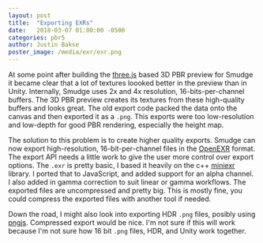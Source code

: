 ```yaml
---
layout: post
title:  "Exporting EXRs"
date:   2018-03-07 01:00:00 -0500
categories: pbr5
author: Justin Bakse
poster_image: /media/exr/exr.png
---
```


At some point after building the [three.js](https://threejs.org/) based 3D PBR preview for Smudge it became clear that a lot of textures loooked better in the preview than in Unity. Internally, Smudge uses 2x and 4x resolution, 16-bits-per-channel buffers. The 3D PBR preview creates its textures from these high-quality buffers and looks great. The old export code packed the data onto the canvas and then exported it as a `.png`. This exports were too low-resolution and low-depth for good PBR rendering, especially the height map.

The solution to this problem is to create higher quality exports. Smudge can now export high-resolution, 16-bit-per-channel files in the [OpenEXR](http://www.openexr.com/) format. The export API needs a little work to give the user more control over export options. The `.exr` is pretty basic, I based it heavily on the c++ [miniexr](https://github.com/aras-p/miniexr/blob/master/miniexr.cpp) library. I ported that to JavaScript, and added support for an alpha channel. I also added in gamma correction to suit linear or gamma workflows. The exported files are uncompressed and pretty big. This is mostly fine, you could compress the exported files with another tool if needed. 

Down the road, I might also look into exporting HDR `.png` files, posibly using [pngjs](https://github.com/lukeapage/pngjs). Compressed export would be nice. I'm not sure if this will work because I'm not sure how 16 bit `.png` files, HDR, and Unity work together.




